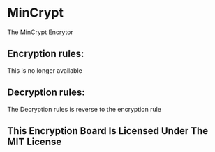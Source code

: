 # MinCrypt
The MinCrypt Encrytor

## Encryption rules:
This is no longer available

## Decryption rules:
The Decryption rules is reverse to the encryption rule

## This Encryption Board Is Licensed Under The MIT License
